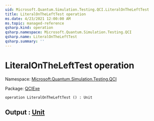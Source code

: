```yaml
---
uid: Microsoft.Quantum.Simulation.Testing.QCI.LiteralOnTheLeftTest
title: LiteralOnTheLeftTest operation
ms.date: 4/23/2021 12:00:00 AM
ms.topic: managed-reference
qsharp.kind: operation
qsharp.namespace: Microsoft.Quantum.Simulation.Testing.QCI
qsharp.name: LiteralOnTheLeftTest
qsharp.summary: ''
---
```


# LiteralOnTheLeftTest operation

Namespace: [Microsoft.Quantum.Simulation.Testing.QCI](xref:Microsoft.Quantum.Simulation.Testing.QCI)

Package: [QCIExe](https://nuget.org/packages/QCIExe)




```qsharp
operation LiteralOnTheLeftTest () : Unit
```


## Output : [Unit](xref:microsoft.quantum.qsharp.valueliterals#unit-literal)

